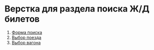 # Верстка для раздела поиска Ж/Д билетов
1. [Форма поиска](https://vladis84.github.io/raketa.rail.html/index.html)
1. [Выбор поезда](https://vladis84.github.io/raketa.rail.html/train.html)
1. [Выбор вагона](https://vladis84.github.io/raketa.rail.html/carriage.html)

